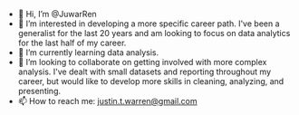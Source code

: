 - 👋 Hi, I’m @JuwarRen
- 👀 I’m interested in developing a more specific career path. I've been a generalist for the last 20 years and am looking to focus on data analytics for the last half of my career. 
- 🌱 I’m currently learning data analysis. 
- 💞️ I’m looking to collaborate on getting involved with more complex analysis. I've dealt with small datasets and reporting throughout my career, but would like to develop more skills in cleaning, analyzing, and presenting. 
- 📫 How to reach me: justin.t.warren@gmail.com

<!---
JuwarRen/JuwarRen is a ✨ special ✨ repository because its `README.md` (this file) appears on your GitHub profile.
You can click the Preview link to take a look at your changes.
--->
